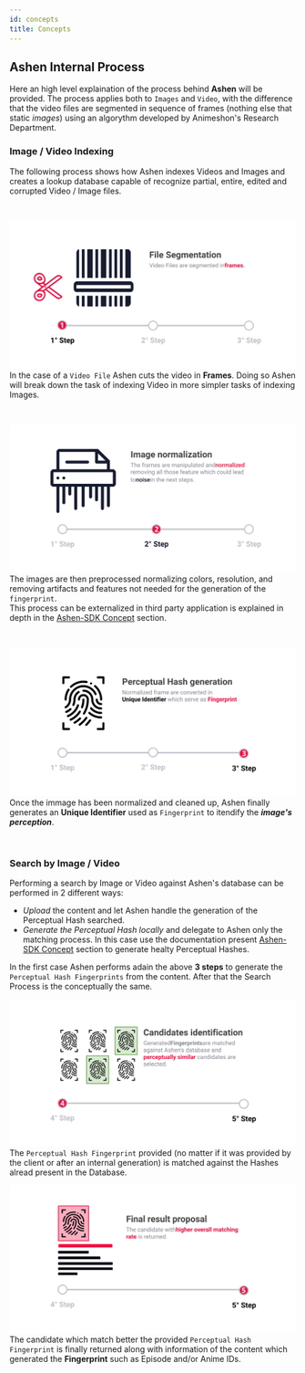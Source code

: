```yaml
---
id: concepts
title: Concepts
---
```


## Ashen Internal Process
Here an high level explaination of the process behind **Ashen** will be provided. The process applies both to `Images` and 	`Video`, with the difference that the video files are segmented in sequence of frames (nothing else that static *images*) using an algorythm developed by Animeshon's Research Department.

### Image / Video Indexing
The following process shows how Ashen indexes Videos and Images and creates a lookup database capable of recognize partial, entire, edited and corrupted Video / Image files.

<br />

![Ashen Indexing Step 1](assets/ashen-index-1.svg)
In the case of a `Video File` Ashen cuts the video in **Frames**. Doing so Ashen will break down the task of indexing Video in more simpler tasks of indexing Images.

<br />

![Ashen Indexing Step 2](assets/ashen-index-2.svg)
The images are then preprocessed normalizing colors, resolution, and removing artifacts and features not needed for the generation of the `fingerprint`.   
This process can be externalized in third party application is explained in depth in the [Ashen-SDK Concept](/docs/ashen-sdk/concepts#image-preprocessing) section.

<br />

![Ashen Indexing Step 3](assets/ashen-index-3.svg)
Once the immage has been normalized and cleaned up, Ashen finally generates an **Unique Identifier** used as `Fingerprint` to itendify the ***image's perception***.

<br />

### Search by Image / Video
Performing a search by Image or Video against Ashen's database can be performed in 2 different ways:

* *Upload* the content and let Ashen handle the generation of the Perceptual Hash searched.
* *Generate the Perceptual Hash locally* and delegate to Ashen only the matching process. In this case use the documentation present [Ashen-SDK Concept](/docs/ashen-sdk/concepts#image-preprocessing) section to generate healty Perceptual Hashes.

In the first case Ashen performs adain the above **3 steps** to generate the `Perceptual Hash Fingerprints` from the content.
After that the Search Process is the conceptually the same.

![Ashen Search Step 1](assets/ashen-search-1.svg)
The `Perceptual Hash Fingerprint` provided (no matter if it was provided by the client or after an internal generation) is matched against the Hashes alread present in the Database.

![Ashen Search Step 2](assets/ashen-search-2.svg)
The candidate which match better the provided `Perceptual Hash Fingerprint` is finally returned along with information of the content which generated the **Fingerprint** such as Episode and/or Anime IDs.